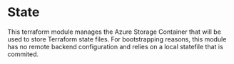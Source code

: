 # State

This terraform module manages the Azure Storage Container that will be used to store Terraform state files. For bootstrapping reasons, this module has no remote backend configuration and relies on a local statefile that is commited.
